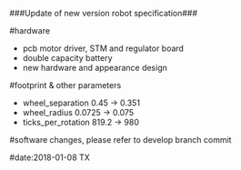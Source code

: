 ###Update of new version robot specification###

#hardware
* pcb motor driver, STM and regulator board
* double capacity battery
* new hardware and appearance design

#footprint & other parameters
* wheel_separation    0.45 -> 0.351 
* wheel_radius        0.0725 -> 0.075
* ticks_per_rotation  819.2 -> 980

#software changes, please refer to develop branch commit

#date:2018-01-08 TX

